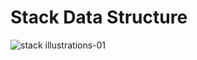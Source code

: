 # Stack Data Structure

![stack illustrations-01](https://user-images.githubusercontent.com/40965612/84598393-440dbb00-ae62-11ea-8325-076e960129ab.png)
